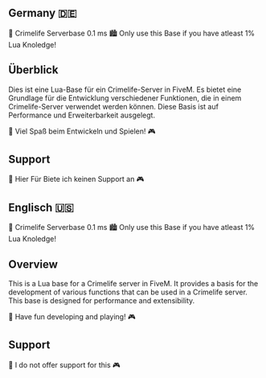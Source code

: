 ## Germany 🇩🇪
🚓 Crimelife Serverbase 0.1 ms  🏙️
Only use this Base if you have atleast 1% Lua Knoledge!

## Überblick
Dies ist eine Lua-Base für ein Crimelife-Server in FiveM. Es bietet eine Grundlage für die Entwicklung verschiedener Funktionen, die in einem Crimelife-Server verwendet werden können. Diese Basis ist auf Performance und Erweiterbarkeit ausgelegt.


💼 Viel Spaß beim Entwickeln und Spielen! 🎮

## Support
💼 Hier Für Biete ich keinen Support an 🎮

## Englisch 🇺🇸 
🚓 Crimelife Serverbase 0.1 ms 🏙️
Only use this Base if you have atleast 1% Lua Knoledge!

## Overview
This is a Lua base for a Crimelife server in FiveM. It provides a basis for the development of various functions that can be used in a Crimelife server. This base is designed for performance and extensibility.


💼 Have fun developing and playing! 🎮

## Support
💼 I do not offer support for this 🎮
